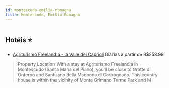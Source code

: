 ```yaml
---
id: montescudo-emilia-romagna
title: Montescudo, Emilia-Romagna
---
```


<center><img src="https://assets.cosmos-data.com/1/00e150fed64c164de5cfae1e8518f6d9/450000.jpg" alt="" /></center>


## Hotéis ⭐️

-    [Agriturismo Freelandia - la Valle dei Caprioli](https://www.hurb.com/aud/https://www.hurb.com/hoteis/montescudo/agriturismo-freelandia-la-valle-dei-caprioli-JNP-JP283950?cmp=18055) Diárias a partir de R$258.99
   > Property Location With a stay at Agriturismo Freelandia in Montescudo (Santa Maria del Piano), you&apos;ll be close to Grotte di Onferno and Santuario della Madonna di Carbognano. This country house is within the vicinity of Monte Grimano Terme Park and M

